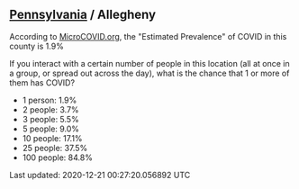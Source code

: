 
## [Pennsylvania](/united-states/pennsylvania) / Allegheny

According to [MicroCOVID.org](http://microcovid.org),
the "Estimated Prevalence" of COVID in this county is 1.9%

If you interact with a certain number of people in this location
(all at once in a group, or spread out across the day), what is the chance that
1 or more of them has COVID?

- 1 person: 1.9%
- 2 people: 3.7%
- 3 people: 5.5%
- 5 people: 9.0%
- 10 people: 17.1%
- 25 people: 37.5%
- 100 people: 84.8%

Last updated: 2020-12-21 00:27:20.056892 UTC
